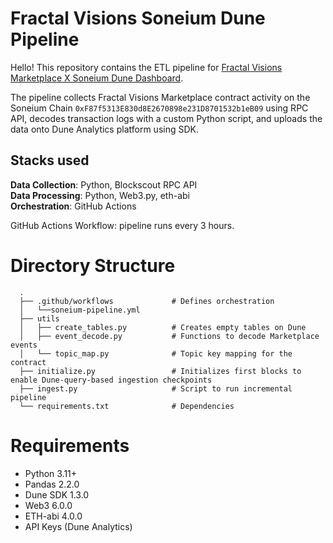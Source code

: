 # Fractal Visions Soneium Dune Pipeline 

Hello! This repository contains the ETL pipeline for <a href="https://dune.com/visionwizards/fractal-visions-soneium" target="_blank" rel="noopener noreferrer"> Fractal Visions Marketplace X Soneium Dune Dashboard</a>. 

The pipeline collects Fractal Visions Marketplace contract activity on the Soneium Chain `0xF87f5313E830d8E2670898e231D8701532b1eB09` using RPC API, decodes transaction logs with a custom Python script, and uploads the data onto Dune Analytics platform using SDK. 

## Stacks used
<b>Data Collection</b>: Python, Blockscout RPC API <br>
<b>Data Processing</b>: Python, Web3.py, eth-abi <br>
<b>Orchestration</b>: GitHub Actions <br>

GitHub Actions Workflow: pipeline runs every 3 hours. 

# Directory Structure  
      .
      ├── .github/workflows             # Defines orchestration 
      │   └──soneium-pipeline.yml
      ├── utils                         
      │   ├── create_tables.py          # Creates empty tables on Dune
      │   ├── event_decode.py           # Functions to decode Marketplace events
      │   └── topic_map.py              # Topic key mapping for the contract
      ├── initialize.py                 # Initializes first blocks to enable Dune-query-based ingestion checkpoints
      ├── ingest.py                     # Script to run incremental pipeline            
      └── requirements.txt              # Dependencies 

# Requirements 
- Python 3.11+
- Pandas 2.2.0
- Dune SDK 1.3.0
- Web3 6.0.0
- ETH-abi 4.0.0
- API Keys (Dune Analytics) <br>

